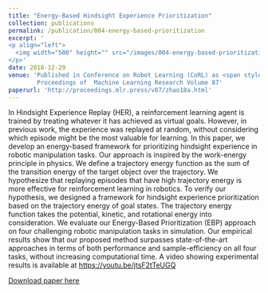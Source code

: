```yaml
---
title: "Energy-Based Hindsight Experience Prioritization"
collection: publications
permalink: /publication/004-energy-based-prioritization
excerpt: '
<p align="left">
  <img width="500" height="" src="/images/004-energy-based-prioritization.png">
</p>'
date: 2018-12-29
venue: 'Published in Conference on Robot Learning (CoRL) as <span style="color:red">oral presentation</span> (7%), 2018<br/>
        Proceedings of  Machine Learning Research Volume 87'
paperurl: 'http://proceedings.mlr.press/v87/zhao18a.html'
---
```

In Hindsight Experience Replay (HER), a reinforcement learning agent is trained by treating whatever it has achieved as virtual goals. However, in previous work, the experience was replayed at random, without considering which episode might be the most valuable for learning. In this paper, we develop an energy-based framework for prioritizing hindsight experience in robotic manipulation tasks. Our approach is inspired by the work-energy principle in physics. We define a trajectory energy function as the sum of the transition energy of the target object over the trajectory. We hypothesize that replaying episodes that have high trajectory energy is more effective for reinforcement learning in robotics. To verify our hypothesis, we designed a framework for hindsight experience prioritization based on the trajectory energy of goal states. The trajectory energy function takes the potential, kinetic, and rotational energy into consideration. We evaluate our Energy-Based Prioritization (EBP) approach on four challenging robotic manipulation tasks in simulation. Our empirical results show that our proposed method surpasses state-of-the-art approaches in terms of both performance and sample-efficiency on all four tasks, without increasing computational time. A video showing experimental results is available at https://youtu.be/jtsF2tTeUGQ

[Download paper here](http://proceedings.mlr.press/v87/zhao18a.html)
